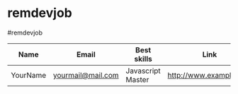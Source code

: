 # remdevjob
#remdevjob

| Name      | Email              | Best skills       | Link                   | Twitter account     |
|-----------|--------------------|-------------------|------------------------|---------------------|
| YourName  | yourmail@mail.com  | Javascript Master | http://www.example.com | http://mytwitterlink|
